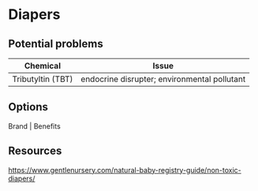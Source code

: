 # Diapers

## Potential problems

Chemical | Issue
--- | ---
Tributyltin (TBT) | endocrine disrupter; environmental pollutant


## Options

Brand | Benefits

## Resources

https://www.gentlenursery.com/natural-baby-registry-guide/non-toxic-diapers/
